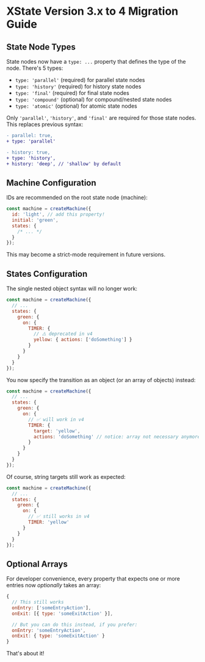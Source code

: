 # XState Version 3.x to 4 Migration Guide

## State Node Types

State nodes now have a `type: ...` property that defines the type of the node. There's 5 types:

- `type: 'parallel'` (required) for parallel state nodes
- `type: 'history'` (required) for history state nodes
- `type: 'final'` (required) for final state nodes
- `type: 'compound'` (optional) for compound/nested state nodes
- `type: 'atomic'` (optional) for atomic state nodes

Only `'parallel'`, `'history'`, and `'final'` are required for those state nodes. This replaces previous syntax:

```diff
- parallel: true,
+ type: 'parallel'

- history: true,
+ type: 'history',
+ history: 'deep', // 'shallow' by default
```

## Machine Configuration

IDs are recommended on the root state node (machine):

```js
const machine = createMachine({
  id: 'light', // add this property!
  initial: 'green',
  states: {
    /* ... */
  }
});
```

This may become a strict-mode requirement in future versions.

## States Configuration

The single nested object syntax will no longer work:

```js
const machine = createMachine({
  // ...
  states: {
    green: {
      on: {
        TIMER: {
          // ⚠️ deprecated in v4
          yellow: { actions: ['doSomething'] }
        }
      }
    }
  }
});
```

You now specify the transition as an object (or an array of objects) instead:

```js
const machine = createMachine({
  // ...
  states: {
    green: {
      on: {
        // ✅ will work in v4
        TIMER: {
          target: 'yellow',
          actions: 'doSomething' // notice: array not necessary anymore!
        }
      }
    }
  }
});
```

Of course, string targets still work as expected:

```js
const machine = createMachine({
  // ...
  states: {
    green: {
      on: {
        // ✅ still works in v4
        TIMER: 'yellow'
      }
    }
  }
});
```

## Optional Arrays

For developer convenience, every property that expects one or more entries now _optionally_ takes an array:

```js
{
  // This still works
  onEntry: ['someEntryAction'],
  onExit: [{ type: 'someExitAction' }],

  // But you can do this instead, if you prefer:
  onEntry: 'someEntryAction',
  onExit: { type: 'someExitAction' }
}
```

That's about it!
